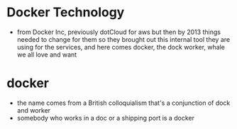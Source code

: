 # Docker Technology
- from Docker Inc, previously dotCloud for aws but then by 2013 things needed to change for them so they brought out this internal tool they are using for the services, and here comes docker, the dock worker, whale we all love and want

# docker

- the name comes from a British colloquialism that's a conjunction of dock and worker
- somebody who works in a doc or a shipping port is a docker
